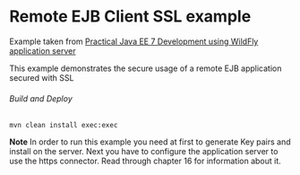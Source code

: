 Remote EJB Client SSL example
=====================================
Example taken from [Practical Java EE 7 Development using WildFly application server](http://www.itbuzzpress.com/ebooks/java-ee-7-development-on-wildfly.html)

This example demonstrates the secure usage of a remote EJB application secured with SSL
###### Build and Deploy
```shell
mvn clean install exec:exec 
```
**Note** In order to run this example you need at first to generate Key pairs and install on the server. Next you have to configure the application server to use the https connector. Read through chapter 16 for information about it.
  
